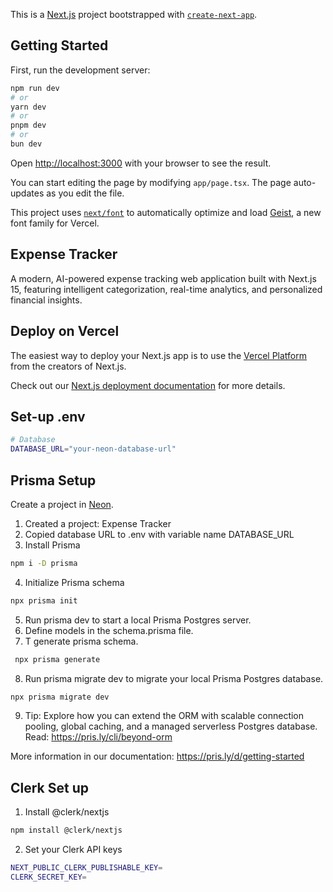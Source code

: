 This is a [Next.js](https://nextjs.org) project bootstrapped with [`create-next-app`](https://nextjs.org/docs/app/api-reference/cli/create-next-app).

## Getting Started

First, run the development server:

```bash
npm run dev
# or
yarn dev
# or
pnpm dev
# or
bun dev
```

Open [http://localhost:3000](http://localhost:3000) with your browser to see the result.

You can start editing the page by modifying `app/page.tsx`. The page auto-updates as you edit the file.

This project uses [`next/font`](https://nextjs.org/docs/app/building-your-application/optimizing/fonts) to automatically optimize and load [Geist](https://vercel.com/font), a new font family for Vercel.

## Expense Tracker

A modern, AI-powered expense tracking web application built with Next.js 15, featuring intelligent categorization, real-time analytics, and personalized financial insights.

## Deploy on Vercel

The easiest way to deploy your Next.js app is to use the [Vercel Platform](https://vercel.com/new?utm_medium=default-template&filter=next.js&utm_source=create-next-app&utm_campaign=create-next-app-readme) from the creators of Next.js.

Check out our [Next.js deployment documentation](https://nextjs.org/docs/app/building-your-application/deploying) for more details.

## Set-up .env
```bash
# Database
DATABASE_URL="your-neon-database-url"
```

## Prisma Setup

Create a project in [Neon](https://neon.com).

1. Created a project: Expense Tracker
2. Copied database URL to .env with variable name DATABASE_URL
3. Install Prisma
``` bash
npm i -D prisma
```
4. Initialize Prisma schema

``` bash
npx prisma init
```
5. Run prisma dev to start a local Prisma Postgres server.
6. Define models in the schema.prisma file.
7. T generate prisma schema.
``` bash
 npx prisma generate
 ```
8. Run prisma migrate dev to migrate your local Prisma Postgres database.
``` bash
npx prisma migrate dev
```
9. Tip: Explore how you can extend the ORM with scalable connection pooling, global caching, and a managed serverless Postgres database. Read: https://pris.ly/cli/beyond-orm

More information in our documentation:
https://pris.ly/d/getting-started

## Clerk Set up

1. Install @clerk/nextjs
``` bash
npm install @clerk/nextjs
```
2. Set your Clerk API keys

``` bash
NEXT_PUBLIC_CLERK_PUBLISHABLE_KEY=
CLERK_SECRET_KEY=
```

